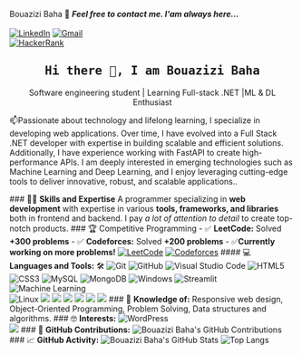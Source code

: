 Bouazizi Baha 📝 ***Feel free to contact me. I'am always here...*** <br> <br> [![LinkedIn](https://img.shields.io/badge/LinkedIn-Bouazizi%20Baha-blue?logo=LinkedIn&logoColor=blue&labelColor=black)](https://www.linkedin.com/in/baha-bouazizi-95b39524b) [![Gmail](https://img.shields.io/badge/Gmail-Baha.Bouazizi@isimg.tn-blue?logo=Gmail&logoColor=blue&labelColor=black)](mailto:Baha.Bouazizi@isimg.tn) <br> [![HackerRank](https://img.shields.io/badge/HackerRank-BouaziziBaha-brightgreen?logo=HackerRank&logoColor=green&labelColor=black)](https://www.hackerrank.com/profile/CPCISIMG_II) <h2 align='center'><samp><strong>Hi there 👋, I am Bouazizi Baha</strong></samp></h2> <p align='center'>Software engineering student | Learning Full-stack .NET |ML & DL Enthusiast</p> <p align='left'> 📫Passionate about technology and lifelong learning, I specialize in developing web applications. Over time, I have evolved into a Full Stack .NET developer with expertise in building scalable and efficient solutions. Additionally, I have experience working with FastAPI to create high-performance APIs. I am deeply interested in emerging technologies such as Machine Learning and Deep Learning, and I enjoy leveraging cutting-edge tools to deliver innovative, robust, and scalable applications..</p> ### 🧑‍💻 **Skills and Expertise** A programmer specializing in **web development** with expertise in various **tools, frameworks, and libraries** both in frontend and backend. I pay *a lot of attention to detail* to create top-notch products. ### 🏆 Competitive Programming - ✅ **LeetCode:** Solved **+300 problems** - ✅ **Codeforces:** Solved **+200 problems** - ✅**Currently working on more problems!** [![LeetCode](https://img.shields.io/badge/LeetCode-BouaziziBaha-orange?logo=leetcode&logoColor=orange&labelColor=black)](https://leetcode.com/BouaziziBaha/) [![Codeforces](https://img.shields.io/badge/Codeforces-BouaziziBaha-blue?logo=codeforces&logoColor=blue&labelColor=black)](https://codeforces.com/profile/BouaziziBaha) #### 💻 **Languages and Tools:** 🛠️ ![Git](https://img.shields.io/badge/-Git-000000?style=flat&logo=git&logoColor=F05032&labelColor=ffffff) ![GitHub](https://img.shields.io/badge/-GitHub-000000?style=flat&logo=github&logoColor=000000&labelColor=ffffff) ![Visual Studio Code](https://img.shields.io/badge/-VSCode-000000?style=flat&logo=visual-studio-code&labelColor=007ACC) ![HTML5](https://img.shields.io/badge/-HTML5-000000?style=flat&logo=html5&logoColor=ffffff&labelColor=E34F26) ![CSS3](https://img.shields.io/badge/-CSS3-000000?style=flat&logo=css3&logoColor=ffffff&labelColor=1572B6) ![MySQL](https://img.shields.io/badge/-MySQL-000000?style=flat&logo=mysql&labelColor=ffffff) ![MongoDB](https://img.shields.io/badge/-MongoDB-000000?style=flat&logo=mongodb&labelColor=ffffff) ![Windows](https://img.shields.io/badge/-Windows-000000?style=flat&logo=windows&logoColor=ffffff&labelColor=0078D6) ![Streamlit](https://img.shields.io/badge/-Streamlit-000000?style=flat&logo=streamlit&logoColor=FF4B4B&labelColor=ffffff) ![Machine Learning](https://img.shields.io/badge/-Machine_Learning-000000?style=flat&logo=tensorflow&logoColor=FF6F00&labelColor=ffffff) <br> <img src="https://img.shields.io/badge/Linux-FCC624?style=for-the-badge&logo=linux&logoColor=black" alt="Linux" style="max-width:50%;"> <img src="https://img.shields.io/badge/C%2B%2B-00599C?style=for-the-badge&logo=c%2B%2B&logoColor=white"> <img src="https://img.shields.io/badge/C%23-239120?style=for-the-badge&logo=c-sharp&logoColor=white"> <img src="https://img.shields.io/badge/Java-ED8B00?style=for-the-badge&logo=openjdk&logoColor=white"> <img src="https://img.shields.io/badge/.NET-5C2D91?style=for-the-badge&logo=.net&logoColor=white"> <img src="https://img.shields.io/badge/Angular-DD1B16?style=for-the-badge&logo=angular&logoColor=white"> <img src="https://img.shields.io/badge/TypeScript-3178C6?style=for-the-badge&logo=typescript&logoColor=white"> ### 🧐 **Knowledge of:** Responsive web design, Object-Oriented Programming, Problem Solving, Data structures and algorithms. ### 🤓 **Interests:** ![WordPress](https://img.shields.io/badge/-WordPress-000000?style=flat&logo=wordpress&labelColor=21759B) <br> <img src="https://img.shields.io/badge/Amazon_AWS-FF9900?style=for-the-badge&logo=amazonaws&logoColor=white"> ### 📅 **GitHub Contributions:** ![Bouazizi Baha's GitHub Contributions](https://github-readme-streak-stats.herokuapp.com/?user=Baha-Bouazizi&theme=light&hide_border=true) ### 📈 **GitHub Activity:** ![Bouazizi Baha's GitHub Stats](https://github-readme-stats.vercel.app/api?username=Baha-Bouazizi&show_icons=true&hide_title=true&hide=prs&count_private=true&include_all_commits=true&theme=light) ![Top Langs](https://github-readme-stats.vercel.app/api/top-langs/?username=Baha-Bouazizi&layout=compact&theme=light)
